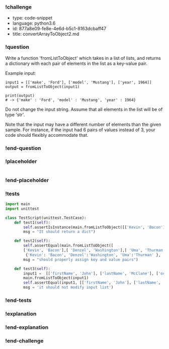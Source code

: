 ### !challenge

* type: code-snippet
* language: python3.6
* id: 877a8e09-fe8e-4e6d-b5c1-8163dcbaff47
* title: convertArrayToObject2.md

### !question

Write a function 'fromListToObject' which takes in a list of lists, and returns a dictionary with each pair of elements in the list as a key-value pair.

Example input:
```
input1 = [['make', 'Ford'], ['model', 'Mustang'], ['year', 1964]]
output = fromListToObject(input1)

print(output)  
# -> {'make' : 'Ford', 'model' : 'Mustang', 'year' : 1964}

```

Do not change the input string. Assume that all elements in the list will be of type 'str'.

Note that the input may have a different number of elements than the given sample.
For instance, if the input had 6 pairs of values instead of 3, your code should flexibly accommodate that.

### !end-question

### !placeholder

```python

```

### !end-placeholder

### !tests

```python
import main
import unittest

class TestScript(unittest.TestCase):
    def test1(self):
        self.assertIsInstance(main.fromListToObject([['Kevin', 'Bacon']]),dict,
        msg = "It should return a dict")

    def test2(self):
        self.assertEqual(main.fromListToObject([
        ['Kevin', 'Bacon'],[ 'Denzel', 'Washington'],[ 'Uma', 'Thurman']]),
         {'Kevin': 'Bacon', 'Denzel':'Washington', 'Uma':'Thurman' },
        msg = "should properly assign key and value pairs")    

    def test3(self):
        input1 =  [['firstName', 'John'], ['lastName', 'McClane'], ['occupation', 'law enforcement'], ['spouse', 'Holly Gennaro McClane']]
        main.fromListToObject(input1)
        self.assertEqual(input1, [['firstName', 'John'], ['lastName', 'McClane'], ['occupation', 'law enforcement'], ['spouse', 'Holly Gennaro McClane']],
        msg = 'it should not modify input list')

```

### !end-tests

### !explanation

### !end-explanation

### !end-challenge
